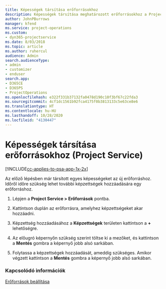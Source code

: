 ```yaml
---
title: Képességek társítása erőforrásokhoz
description: Képességek társítása meghatározott erőforrásokhoz a Project Service szolgáltatásban
author: JohnPBurrows
manager: kfend
ms.service: project-operations
ms.custom:
- dyn365-projectservice
ms.date: 8/03/2018
ms.topic: article
ms.author: ruhercul
audience: Admin
search.audienceType:
- admin
- customizer
- enduser
search.app:
- D365CE
- D365PS
- ProjectOperations
ms.openlocfilehash: e322f331b37132fa0478d190c10f3bf67c22fda3
ms.sourcegitcommit: 4cf1dc1561b92fca4175f0b3813133c5e63ce8e6
ms.translationtype: HT
ms.contentlocale: hu-HU
ms.lasthandoff: 10/28/2020
ms.locfileid: "4130447"
---
```

# <a name="associate-skills-with-resources-project-service"></a>Képességek társítása erőforrásokhoz (Project Service)

[!INCLUDE[cc-applies-to-psa-app-1x-2x](../includes/cc-applies-to-psa-app-1x-2x.md)]

Az előző lépésben már társított egyes képességeket az új erőforráshoz. Időről időre szükség lehet további képzettségek hozzáadására egy erőforráshoz.  
  
1.  Lépjen a **Project Service > Erőforrások** pontba.  
  
2.  Kattintson duplán az erőforrásra, amelyhez képzettségeket akar hozzáadni.  
  
3.  Képzettség hozzáadásához a **Képzettségek** területen kattintson a **+** lehetőségre.  
  
4.  Az előugró képernyőn szükség szerint töltse ki a mezőket, és kattintson a **Mentés** gombra a képernyő jobb alsó sarkában.  
  
5.  Folytassa a képzettségek hozzáadását, ameddig szükséges. Amikor végzett kattintson a **Mentés** gombra a képernyő jobb alsó sarkában.  
  
### <a name="see-also"></a>Kapcsolódó információk  
 [Erőforrások beállítása](../psa/set-up-resources.md)
